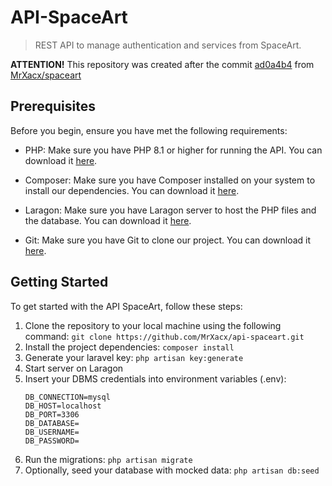 # API-SpaceArt

> REST API to manage authentication and services from SpaceArt.

**ATTENTION!** This repository was created after the commit [ad0a4b4](https://github.com/MrXacx/spaceart/commit/e7915af8d6122693a4a91090e14335389acbf07b) from [MrXacx/spaceart](https://github.com/MrXacx/spaceart/)

## Prerequisites

Before you begin, ensure you have met the following requirements:

- PHP: Make sure you have PHP 8.1 or higher for running the API. You can download it [here](https://www.php.net/downloads.php).

- Composer: Make sure you have Composer installed on your system to install our dependencies. You can download it [here](https://getcomposer.org/download/).

- Laragon: Make sure you have Laragon server to host the PHP files and the database. You can download it [here](https://laragon.org/download/).

- Git: Make sure you have Git to clone our project. You can download it [here](https://git-scm.com/).

## Getting Started

To get started with the API SpaceArt, follow these steps:

1. Clone the repository to your local machine using the following command: `git clone https://github.com/MrXacx/api-spaceart.git`
2. Install the project dependencies: `composer install`
3. Generate your laravel key: `php artisan key:generate`
4. Start server on Laragon
5. Insert your DBMS credentials into environment variables (.env):
    ```dotenv
    DB_CONNECTION=mysql
    DB_HOST=localhost
    DB_PORT=3306
    DB_DATABASE=
    DB_USERNAME=
    DB_PASSWORD=
    ```
6. Run the migrations: `php artisan migrate`
7. Optionally, seed your database with mocked data: `php artisan db:seed`
